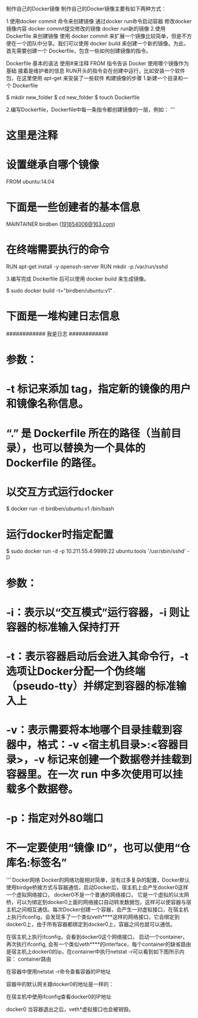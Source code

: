 制作自己的Docker镜像
制作自己的Docker镜像主要有如下两种方式：

1.使用docker commit 命令来创建镜像
通过docker run命令启动容器
修改docker镜像内容
docker commit提交修改的镜像
docker run新的镜像
2.使用 Dockerfile 来创建镜像
使用 docker commit 来扩展一个镜像比较简单，但是不方便在一个团队中分享。我们可以使用 docker build 来创建一个新的镜像。为此，首先需要创建一个 Dockerfile，包含一些如何创建镜像的指令。

Dockerfile 基本的语法
使用#来注释
FROM 指令告诉 Docker 使用哪个镜像作为基础
接着是维护者的信息
RUN开头的指令会在创建中运行，比如安装一个软件包，在这里使用 apt-get 来安装了一些软件
构建镜像的步骤
1.新建一个目录和一个 Dockerfile

$ mkdir new_folder
$ cd new_folder
$ touch Dockerfile

2.编写Dockerfile，Dockerfile中每一条指令都创建镜像的一层，例如：
'''
# 这里是注释
# 设置继承自哪个镜像
FROM ubuntu:14.04
# 下面是一些创建者的基本信息
MAINTAINER birdben (191654006@163.com)
# 在终端需要执行的命令
RUN apt-get install -y openssh-server
RUN mkdir -p /var/run/sshd

3.编写完成 Dockerfile 后可以使用 docker build 来生成镜像。

$ sudo docker build -t="birdben/ubuntu:v1" .
# 下面是一堆构建日志信息

############
我是日志
############

# 参数：
# -t 标记来添加 tag，指定新的镜像的用户和镜像名称信息。 
# “.” 是 Dockerfile 所在的路径（当前目录），也可以替换为一个具体的 Dockerfile 的路径。

# 以交互方式运行docker
$ docker run -it birdben/ubuntu:v1 /bin/bash

# 运行docker时指定配置
$ sudo docker run -d -p 10.211.55.4:9999:22 ubuntu:tools '/usr/sbin/sshd' -D

# 参数：
# -i：表示以“交互模式”运行容器，-i 则让容器的标准输入保持打开
# -t：表示容器启动后会进入其命令行，-t 选项让Docker分配一个伪终端（pseudo-tty）并绑定到容器的标准输入上
# -v：表示需要将本地哪个目录挂载到容器中，格式：-v <宿主机目录>:<容器目录>，-v 标记来创建一个数据卷并挂载到容器里。在一次 run 中多次使用可以挂载多个数据卷。
# -p：指定对外80端口
# 不一定要使用“镜像 ID”，也可以使用“仓库名:标签名”
'''
Docker网络
Docker的网络功能相对简单，没有过多复杂的配置，Docker默认使用birdge桥接方式与容器通信，启动Docker后，宿主机上会产生docker0这样一个虚拟网络接口， docker0不是一个普通的网络接口， 它是一个虚拟的以太网桥，可以为绑定到docker0上面的网络接口自动转发数据包，这样可以使容器与宿主机之间相互通信。每次Docker创建一个容器，会产生一对虚拟接口，在宿主机上执行ifconfig，会发现多了一个类似veth****这样的网络接口，它会绑定到docker0上，由于所有容器都绑定到docker0上，容器之间也就可以通信。

在宿主机上执行ifconfig，会看到docker0这个网络接口， 启动一个container，再次执行ifconfig, 会有一个类似veth****的interface，每个container的缺省路由是宿主机上docker0的ip，在container中执行netstat -r可以看到如下图所示内容： 
container路由

在容器中使用netstat -r命令查看容器的IP地址



容器中的默认网关跟docker0的地址是一样的：

在宿主机中使用ifconfig查看docker0的IP地址



docker0 
当容器退出之后，veth*虚拟接口也会被销毁。